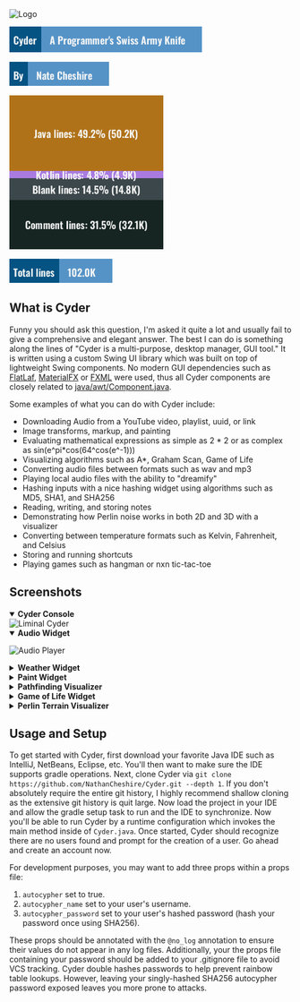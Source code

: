 <img src="https://user-images.githubusercontent.com/60986919/204333713-85b00112-bbd8-4ddb-9f7a-432e5da7888b.png" alt="Logo" width="150">

![](actions/output/tagline.png)

![](actions/output/author.png)

![](actions/output/stats.png)

![](actions/output/total.png)

## What is Cyder

Funny you should ask this question, I'm asked it quite a lot and usually fail to give a comprehensive and elegant
answer. The best I can do is something along the lines of "Cyder is a multi-purpose, desktop manager, GUI tool." It is
written using a custom Swing UI library which was built on top of lightweight Swing components. No modern GUI
dependencies such as [FlatLaf](https://github.com/JFormDesigner/FlatLaf), [MaterialFX](https://github.com/palexdev/MaterialFX)
or [FXML](https://openjfx.io/) were used, thus all Cyder components are closely related to [java/awt/Component.java](https://developer.classpath.org/doc/java/awt/Component-source.html).

Some examples of what you can do with Cyder include:

* Downloading Audio from a YouTube video, playlist, uuid, or link
* Image transforms, markup, and painting
* Evaluating mathematical expressions as simple as 2 * 2 or as complex as sin(e^pi*cos(64^cos(e^-1)))
* Visualizing algorithms such as A*, Graham Scan, Game of Life
* Converting audio files between formats such as wav and mp3
* Playing local audio files with the ability to "dreamify"
* Hashing inputs with a nice hashing widget using algorithms such as MD5, SHA1, and SHA256
* Reading, writing, and storing notes
* Demonstrating how Perlin noise works in both 2D and 3D with a visualizer
* Converting between temperature formats such as Kelvin, Fahrenheit, and Celsius
* Storing and running shortcuts
* Playing games such as hangman or nxn tic-tac-toe

## Screenshots

<details open>
<summary><b>Cyder Console</b></summary>
<img src="https://user-images.githubusercontent.com/60986919/213841875-18e68a3e-7fc0-4ad7-9154-a3fef54669be.png" alt="Liminal Cyder" width="800">
</details>

<details open>
<summary><b>Audio Widget</b></summary>
<p>
<img src="https://user-images.githubusercontent.com/60986919/216855315-e26f36d6-4b27-4577-a644-9e8d00ea082d.png" alt="Audio Player" width="600">
</p>
</details>

<details>
<summary><b>Weather Widget</b></summary>
<img src="https://user-images.githubusercontent.com/60986919/211179391-ea49b257-7923-4967-b8b0-ab77f39eb893.png" alt="Weather" width="600">
</details>

<details>
<summary><b>Paint Widget</b></summary>
<img src="https://user-images.githubusercontent.com/60986919/190871241-1ef14f0b-50d7-4cec-b484-7c6e1c9f9f43.png" alt="Paint widget" width="600">
<img src="https://user-images.githubusercontent.com/60986919/190871244-cd183604-3fbe-4f13-94c8-40ce6069f825.png" alt="Paint widget controls" width="600">
</details>

<details>
<summary><b>Pathfinding Visualizer</b></summary>
<p>
<img src="https://user-images.githubusercontent.com/60986919/216855146-37095dca-7c63-4871-b2c8-6bf5c63619ad.png" alt="Pathfinding Visualizer" width="600">
</p>
</details>

<details>
<summary><b>Game of Life Widget</b></summary>
<p>
<img src="https://user-images.githubusercontent.com/60986919/216854956-fdaee5be-6dec-4b1e-8a58-fe36a08439f6.png" alt="Conway's Game of Life" width="600">
</p>
</details>

<details>
<summary><b>Perlin Terrain Visualizer</b></summary>
<p>
<img src="https://user-images.githubusercontent.com/60986919/216802241-eb3ee195-1291-42b5-9e4e-dca4adf7735f.png" alt="Perlin widget" width="600">
</p>
</details>

## Usage and Setup

To get started with Cyder, first download your favorite Java IDE such as IntelliJ, NetBeans, Eclipse, etc. You'll then
want to make sure the IDE supports gradle operations. Next, clone Cyder
via `git clone https://github.com/NathanCheshire/Cyder.git --depth 1`. If you don't absolutely require the entire git
history, I highly recommend shallow cloning as the extensive git history is quit large. Now load the project in your IDE
and allow the gradle setup task to run and the IDE to synchronize. Now you'll be able to run Cyder by a runtime
configuration which invokes the main method inside of `Cyder.java`. Once started, Cyder should recognize there are no
users found and prompt for the creation of a user. Go ahead and create an account now.

For development purposes, you may want to add three props within a props file:

1. `autocypher` set to true.
2. `autocypher_name` set to your user's username.
3. `autocypher_password` set to your user's hashed password (hash your password once using SHA256).

These props should be annotated with the `@no_log` annotation to ensure their values do not appear in any log files.
Additionally, your the props file containing your password should be added to your .gitignore file to avoid VCS
tracking. Cyder double hashes passwords to help prevent rainbow table lookups. However, leaving your singly-hashed
SHA256 autocypher password exposed leaves you more prone to attacks.
